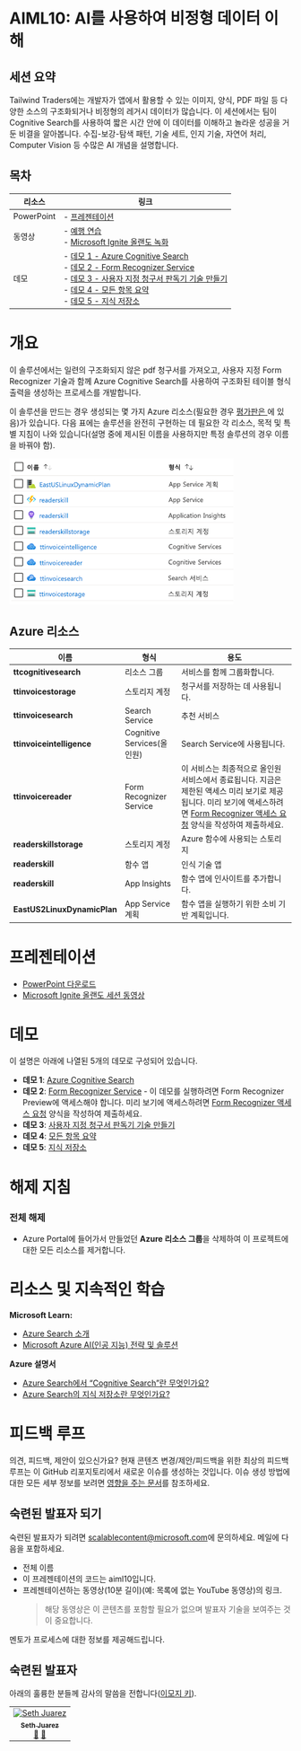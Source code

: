 # <a name="aiml10-making-sense-of-your-unstructured-data-with-ai"></a>AIML10: AI를 사용하여 비정형 데이터 이해

## <a name="session-abstract"></a>세션 요약

Tailwind Traders에는 개발자가 앱에서 활용할 수 있는 이미지, 양식, PDF 파일 등 다양한 소스의 구조화되거나 비정형의 레거시 데이터가 많습니다. 이 세션에서는 팀이 Cognitive Search를 사용하여 짧은 시간 안에 이 데이터를 이해하고 놀라운 성공을 거둔 비결을 알아봅니다. 수집-보강-탐색 패턴, 기술 세트, 인지 기술, 자연어 처리, Computer Vision 등 수많은 AI 개념을 설명합니다.

## <a name="table-of-content"></a>목차
 

| 리소스          | 링크                            |
|-------------------|----------------------------------|
| PowerPoint        | - [프레젠테이션](presentations.md) |
| 동영상            | - [예행 연습](https://www.youtube.com/watch?v=dm0wDTSso0E) <br/>- [Microsoft Ignite 올랜도 녹화](https://myignite.techcommunity.microsoft.com/sessions/82986?source=sessions) |
| 데모             | - [데모 1 - Azure Cognitive Search ](https://github.com/microsoft/ignite-learning-paths-training-aiml/blob/master/aiml10/demo1.md) <br/>- [데모 2 - Form Recognizer Service](https://github.com/microsoft/ignite-learning-paths-training-aiml/blob/master/aiml10/demo2.md) <br/>- [데모 3 - 사용자 지정 청구서 판독기 기술 만들기](https://github.com/microsoft/ignite-learning-paths-training-aiml/blob/master/aiml10/demo3.md)<br/>- [데모 4 - 모든 항목 요약](https://github.com/microsoft/ignite-learning-paths-training-aiml/blob/master/aiml10/demo4.md) <br/>- [데모 5 - 지식 저장소](https://github.com/microsoft/ignite-learning-paths-training-aiml/blob/master/aiml10/demo5.md) | 


# <a name="overview"></a>개요
이 솔루션에서는 일련의 구조화되지 않은 pdf 청구서를 가져오고, 사용자 지정 Form Recognizer 기술과 함께 Azure Cognitive Search를 사용하여 구조화된 테이블 형식 출력을 생성하는 프로세스를 개발합니다. 

이 솔루션을 만드는 경우 생성되는 몇 가지 Azure 리소스(필요한 경우 [평가판은 ](https://azure.microsoft.com/en-gb/free/?WT.mc_id=msignitethetour2019-github-aiml10)에 있음)가 있습니다. 다음 표에는 솔루션을 완전히 구현하는 데 필요한 각 리소스, 목적 및 특별 지침이 나와 있습니다(설명 중에 제시된 이름을 사용하지만 특정 솔루션의 경우 이름을 바꿔야 함).

![Azure 리소스](images/resources.png "Azure 리소스")

## <a name="azure-resources"></a>Azure 리소스

| 이름                       | 형식                            | 용도                    |
| -------------------------- | ------------------------------- | ------------------------- |
| **ttcognitivesearch**     | 리소스 그룹                  | 서비스를 함께 그룹화합니다.   |
| **ttinvoicestorage**      | 스토리지 계정                 | 청구서를 저장하는 데 사용됩니다.     |
| **ttinvoicesearch**       | Search Service                  | 추천 서비스           |
| **ttinvoiceintelligence** | Cognitive Services(올인원) | Search Service에 사용됩니다. |
| **ttinvoicereader**       | Form Recognizer Service         | 이 서비스는 최종적으로 올인원 서비스에서 종료됩니다. 지금은 제한된 액세스 미리 보기로 제공됩니다. 미리 보기에 액세스하려면 [Form Recognizer 액세스 요청](https://aka.ms/FormRecognizerRequestAccess) 양식을 작성하여 제출하세요.  |
| **readerskillstorage**   | 스토리지 계정              | Azure 함수에 사용되는 스토리지 |
| **readerskill**          | 함수 앱                 | 인식 기술 앱 |
| **readerskill**          | App Insights                   | 함수 앱에 인사이트를 추가합니다. |
| **EastUS2LinuxDynamicPlan** | App Service 계획                   | 함수 앱을 실행하기 위한 소비 기반 계획입니다. |

# <a name="presentation"></a>프레젠테이션

* [PowerPoint 다운로드](https://globaleventcdn.blob.core.windows.net/assets/aiml/aiml10/aiml10.pptx)
* [Microsoft Ignite 올랜도 세션 동영상](https://myignite.techcommunity.microsoft.com/sessions/82986?source=sessions)


# <a name="demonstrations"></a>데모
이 설명은 아래에 나열된 5개의 데모로 구성되어 있습니다. 

- **데모 1**: [Azure Cognitive Search](demo1.md)
- **데모 2**: [Form Recognizer Service](demo2.md) - 이 데모를 실행하려면 Form Recognizer Preview에 액세스해야 합니다. 미리 보기에 액세스하려면 [Form Recognizer 액세스 요청](https://aka.ms/FormRecognizerRequestAccess) 양식을 작성하여 제출하세요.
- **데모 3**: [사용자 지정 청구서 판독기 기술 만들기](demo3.md)
- **데모 4**: [모든 항목 요약](demo4.md)
- **데모 5**: [지식 저장소](demo5.md)


# <a name="teardown-instructions"></a>해제 지침

### <a name="full-teardown"></a>전체 해제

* Azure Portal에 들어가서 만들었던 **Azure 리소스 그룹**을 삭제하여 이 프로젝트에 대한 모든 리소스를 제거합니다.


# <a name="resources-and-continued-learning"></a>리소스 및 지속적인 학습

**Microsoft Learn:**
* [Azure Search 소개](https://docs.microsoft.com/en-us/learn/modules/intro-to-azure-search/?WT.mc_id=msignitethetour2019-github-aiml10)
* [Microsoft Azure AI(인공 지능) 전략 및 솔루션](https://docs.microsoft.com/en-us/learn/modules/azure-artificial-intelligence/?WT.mc_id=msignitethetour2019-github-aiml10)

**Azure 설명서**
* [Azure Search에서 “Cognitive Search”란 무엇인가요?](https://docs.microsoft.com/en-us/azure/search/cognitive-search-concept-intro/?WT.mc_id=msignitethetour2019-github-aiml10)
* [Azure Search의 지식 저장소란 무엇인가요?](https://docs.microsoft.com/en-us/azure/search/knowledge-store-concept-intro)


# <a name="feedback-loop"></a>피드백 루프

의견, 피드백, 제안이 있으신가요? 현재 콘텐츠 변경/제안/피드백을 위한 최상의 피드백 루프는 이 GitHub 리포지토리에서 새로운 이슈를 생성하는 것입니다. 이슈 생성 방법에 대한 모든 세부 정보를 보려면 [영향을 주는 문서](../CONTRIBUTING.md)를 참조하세요.

## <a name="become-a-trained-presenter"></a>숙련된 발표자 되기

숙련된 발표자가 되려면 [scalablecontent@microsoft.com](mailto:scalablecontent@microsoft.com)에 문의하세요. 메일에 다음을 포함하세요.

- 전체 이름
- 이 프레젠테이션의 코드는 aiml10입니다.
- 프레젠테이션하는 동영상(10분 길이)(예: 목록에 없는 YouTube 동영상)의 링크. 
  > 해당 동영상은 이 콘텐츠를 포함할 필요가 없으며 발표자 기술을 보여주는 것이 중요합니다.

멘토가 프로세스에 대한 정보를 제공해드립니다.

## <a name="trained-presenters"></a>숙련된 발표자

아래의 훌륭한 분들께 감사의 말씀을 전합니다([이모지 키](https://allcontributors.org/docs/en/emoji-key)).

<!-- ALL-CONTRIBUTORS-LIST:START - Do not remove or modify this section -->
<!-- prettier-ignore -->

<table>
<tr>
    <td align="center"><a href="https://github.com/sethjuarez">
        <img src="https://avatars2.githubusercontent.com/u/115409?s=460&v=4" width="100px;" alt="Seth Juarez"/><br />
        <sub><b>Seth Juarez</b></sub></a><br />
            <a href="Add link to powerpoint here" title="설명">📢</a>
            <a href="Add link to pull request here" title="설명서">📖</a> 
    </td>
</tr></table>

<!-- ALL-CONTRIBUTORS-LIST:END -->